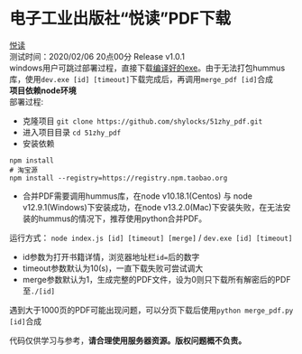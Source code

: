 电子工业出版社“悦读”PDF下载
====================

[悦读](https://yd.51zhy.cn/)  
测试时间：2020/02/06 20点00分 Release v1.0.1  
windows用户可跳过部署过程，直接下载[编译好的exe](https://github.com/shylocks/51zhy_pdf/releases)。由于无法打包hummus库，使用`dev.exe [id] [timeout]`下载完成后，再调用`merge_pdf [id]`合成   
**项目依赖node环境**  
部署过程:  
* 克隆项目 `git clone https://github.com/shylocks/51zhy_pdf.git`
* 进入项目目录 `cd 51zhy_pdf`
* 安装依赖
```
npm install
# 淘宝源
npm install --registry=https://registry.npm.taobao.org
```
* 合并PDF需要调用hummus库，在node v10.18.1(Centos) 与 node v12.9.1(Windows)下安装成功，在node v13.2.0(Mac)下安装失败，在无法安装的hummus的情况下，推荐使用python合并PDF。  

运行方式： `node index.js [id] [timeout] [merge]` / `dev.exe [id] [timeout]` 
* id参数为打开书籍详情，浏览器地址栏`id=`后的数字
* timeout参数默认为10(s)，一直下载失败可尝试调大
* merge参数默认为1，生成完整的PDF文件，设为0则只下载所有解密后的PDF至`./[id]`
    
遇到大于1000页的PDF可能出现问题，可以分页下载后使用`python merge_pdf.py [id]`合成

代码仅供学习与参考，**请合理使用服务器资源。版权问题概不负责。**
